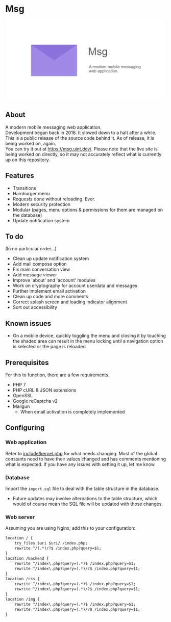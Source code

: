 # Msg
<img src="banner.png" alt="Banner with logo">

## About

A modern mobile messaging web application.
<br>
Development began back in 2016. It slowed down to a halt after a while.
<br>
This is a public release of the source code behind it. As of release, it is being worked on, again.
<br>
You can try it out at https://msg.uint.dev/. Please note that the live site is being worked on directly, so it may not accurately reflect what is currently up on this repository.

## Features

- Transitions
- Hamburger menu
- Requests done without reloading. Ever.
- Modern security protection
- Modular (pages, menu options & permissions for them are managed on the database)
- Update notification system

## To do
(In no particular order...)
- Clean up update notification system
- Add mail compose option
- Fix main conversation view
- Add message viewer
- Improve 'about' and 'account' modules
- Work on cryptography for account userdata and messages
- Further implement email activation
- Clean up code and more comments
- Correct splash screen and loading indicator alignment
- Sort out accessibility

## Known issues

- On a mobile device, quickly toggling the menu and closing it by touching the shaded area can result in the menu locking until a navigation option is selected or the page is reloaded

## Prerequisites

For this to function, there are a few requirements.

- PHP 7
- PHP cURL & JSON extensions
- OpenSSL
- Google reCaptcha v2
- Mailgun
  * When email activation is completely implemented

## Configuring

### Web application

Refer to [include/kernel.php](include/kernel.php) for what needs changing. Most of the global constants need to have their values changed and has comments mentioning what is expected. If you have any issues with setting it up, let me know.

### Database

Import the `import.sql` file to deal with the table structure in the database.
- Future updates may involve alternations to the table structure, which would of course mean the SQL file will be updated with those changes.

### Web server

Assuming you are using Nginx, add this to your configuration:

```
location / {
    try_files $uri $uri/ /index.php;
    rewrite ^/(.*)/?$ /index.php?query=$1;
}
location /backend {
    rewrite ^/index\.php?query=(.*)$ /index.php?query=$1;
    rewrite ^/index\.php?query=(.*)/?$ /index.php?query=$1;
}
location /css {
    rewrite ^/index\.php?query=(.*)$ /index.php?query=$1;
    rewrite ^/index\.php?query=(.*)/?$ /index.php?query=$1;
}
location /img {
    rewrite ^/index\.php?query=(.*)$ /index.php?query=$1;
    rewrite ^/index\.php?query=(.*)/?$ /index.php?query=$1;
}   
```
